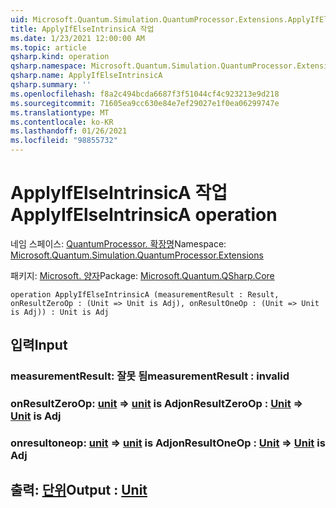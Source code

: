 ```yaml
---
uid: Microsoft.Quantum.Simulation.QuantumProcessor.Extensions.ApplyIfElseIntrinsicA
title: ApplyIfElseIntrinsicA 작업
ms.date: 1/23/2021 12:00:00 AM
ms.topic: article
qsharp.kind: operation
qsharp.namespace: Microsoft.Quantum.Simulation.QuantumProcessor.Extensions
qsharp.name: ApplyIfElseIntrinsicA
qsharp.summary: ''
ms.openlocfilehash: f8a2c494bcda6687f3f51044cf4c923213e9d218
ms.sourcegitcommit: 71605ea9cc630e84e7ef29027e1f0ea06299747e
ms.translationtype: MT
ms.contentlocale: ko-KR
ms.lasthandoff: 01/26/2021
ms.locfileid: "98855732"
---
```

# <a name="applyifelseintrinsica-operation"></a><span data-ttu-id="dd54f-102">ApplyIfElseIntrinsicA 작업</span><span class="sxs-lookup"><span data-stu-id="dd54f-102">ApplyIfElseIntrinsicA operation</span></span>

<span data-ttu-id="dd54f-103">네임 스페이스: [QuantumProcessor. 확장명](xref:Microsoft.Quantum.Simulation.QuantumProcessor.Extensions)</span><span class="sxs-lookup"><span data-stu-id="dd54f-103">Namespace: [Microsoft.Quantum.Simulation.QuantumProcessor.Extensions](xref:Microsoft.Quantum.Simulation.QuantumProcessor.Extensions)</span></span>

<span data-ttu-id="dd54f-104">패키지: [Microsoft. 양자](https://nuget.org/packages/Microsoft.Quantum.QSharp.Core)</span><span class="sxs-lookup"><span data-stu-id="dd54f-104">Package: [Microsoft.Quantum.QSharp.Core](https://nuget.org/packages/Microsoft.Quantum.QSharp.Core)</span></span>




```qsharp
operation ApplyIfElseIntrinsicA (measurementResult : Result, onResultZeroOp : (Unit => Unit is Adj), onResultOneOp : (Unit => Unit is Adj)) : Unit is Adj
```


## <a name="input"></a><span data-ttu-id="dd54f-105">입력</span><span class="sxs-lookup"><span data-stu-id="dd54f-105">Input</span></span>

### <a name="measurementresult--__invalidresult__"></a><span data-ttu-id="dd54f-106">measurementResult: __잘못 <Result> 됨__</span><span class="sxs-lookup"><span data-stu-id="dd54f-106">measurementResult : __invalid<Result>__</span></span>




### <a name="onresultzeroop--unit--unit--is-adj"></a><span data-ttu-id="dd54f-107">onResultZeroOp: [unit](xref:microsoft.quantum.lang-ref.unit) => [unit](xref:microsoft.quantum.lang-ref.unit)  is Adj</span><span class="sxs-lookup"><span data-stu-id="dd54f-107">onResultZeroOp : [Unit](xref:microsoft.quantum.lang-ref.unit) => [Unit](xref:microsoft.quantum.lang-ref.unit)  is Adj</span></span>




### <a name="onresultoneop--unit--unit--is-adj"></a><span data-ttu-id="dd54f-108">onresultoneop: [unit](xref:microsoft.quantum.lang-ref.unit) => [unit](xref:microsoft.quantum.lang-ref.unit)  is Adj</span><span class="sxs-lookup"><span data-stu-id="dd54f-108">onResultOneOp : [Unit](xref:microsoft.quantum.lang-ref.unit) => [Unit](xref:microsoft.quantum.lang-ref.unit)  is Adj</span></span>





## <a name="output--unit"></a><span data-ttu-id="dd54f-109">출력: [단위](xref:microsoft.quantum.lang-ref.unit)</span><span class="sxs-lookup"><span data-stu-id="dd54f-109">Output : [Unit](xref:microsoft.quantum.lang-ref.unit)</span></span>

